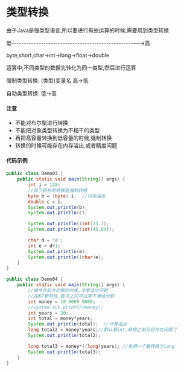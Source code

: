 # 类型转换

由于Java是强类型语言,所以要进行有些运算的时候,需要用到类型转换

低---------------------------------------------------->高

byte,short,char->int->long->float->double



运算中,不同类型的数据先转化为同一类型,然后进行运算



强制类型转换:	(类型)变量名	高->低

自动类型转换:	低->高



#### 注意

- 不能对布尔型进行转换
- 不能把对象类型转换为不相干的类型
- 再把高容量转换到低容量的时候,强制转换
- 转换的时候可能存在内存溢出,或者精度问题



#### 代码示例

```java
public class Demo03 {
    public static void main(String[] args) {
        int i = 128;
        //加了括号的转换是强制转换
        byte b = (byte) i;  //内存溢出
        double c = i;
        System.out.println(b);
        System.out.println(c);

        System.out.println((int)23.7);
        System.out.println((int)45.89f);

        char d = 'a';
        int e = d+1;
        System.out.println(e);
        System.out.println((char)e);
    }
}
```

```java
public class Demo04 {
    public static void main(String[] args) {
        //操作比较大的数的时候,注意溢出问题
        //JDK7新特性,数字之间可以用下滑线分割
        int money = 10_0000_0000;
        //System.out.println(money);
        int years = 20;
        int total = money*years;
        System.out.println(total);  //计算溢出
        long total2 = money*years;//默认是int,转换之前已经存在问题了
        System.out.println(total2);

        long total3 = money*((long)years); //先把一个数转换为long
        System.out.println(total3);
    }
}

```

